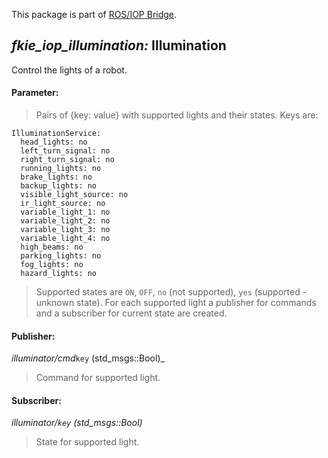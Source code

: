 This package is part of [ROS/IOP Bridge](https://github.com/fkie/iop_core/blob/master/README.md).


## _fkie_iop_illumination:_ Illumination

Control the lights of a robot.

#### Parameter:

> Pairs of {key: value} with supported lights and their states. Keys are:

```
IlluminationService:
  head_lights: no
  left_turn_signal: no
  right_turn_signal: no
  running_lights: no
  brake_lights: no
  backup_lights: no
  visible_light_source: no
  ir_light_source: no
  variable_light_1: no
  variable_light_2: no
  variable_light_3: no
  variable_light_4: no
  high_beams: no
  parking_lights: no
  fog_lights: no
  hazard_lights: no
```

> Supported states are `ON`, `OFF`, `no` (not supported), `yes` (supported - unknown state). For each supported light a publisher for commands and a subscriber for current state are created.


#### Publisher:

_illuminator/cmd_`key` (std_msgs::Bool)_

> Command for supported light.

#### Subscriber:

_illuminator/`key` (std_msgs::Bool)_

> State for supported light.
